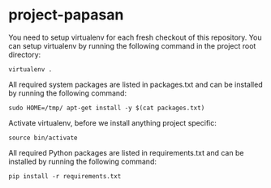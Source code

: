project-papasan
===============

You need to setup virtualenv for each fresh checkout of this repository. You 
can setup virtualenv by running the following command in the project root directory:

```
virtualenv .
```

All required system packages are listed in packages.txt and can be installed 
by running the following command:

```
sudo HOME=/tmp/ apt-get install -y $(cat packages.txt)
```

Activate virtualenv, before we install anything project specific:
```
source bin/activate
```

All required Python packages are listed in requirements.txt and can be 
installed by running the following command:

```
pip install -r requirements.txt
```
